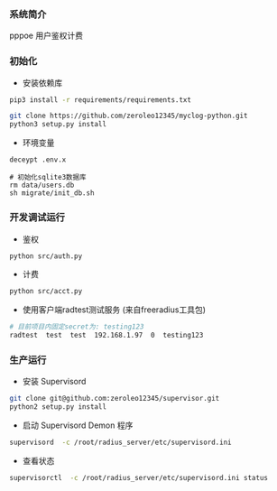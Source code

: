 ### 系统简介
pppoe 用户鉴权计费


### 初始化
- 安装依赖库
``` bash
pip3 install -r requirements/requirements.txt

git clone https://github.com/zeroleo12345/myclog-python.git
python3 setup.py install
```

- 环境变量
```
deceypt .env.x

# 初始化sqlite3数据库
rm data/users.db
sh migrate/init_db.sh
```

### 开发调试运行
- 鉴权
``` bash
python src/auth.py
```

- 计费
``` bash
python src/acct.py
```

- 使用客户端radtest测试服务 (来自freeradius工具包)
``` bash
# 目前项目内固定secret为: testing123
radtest  test  test  192.168.1.97  0  testing123
```


### 生产运行
- 安装 Supervisord
``` bash
git clone git@github.com:zeroleo12345/supervisor.git
python2 setup.py install
```

- 启动 Supervisord Demon 程序
``` bash
supervisord  -c /root/radius_server/etc/supervisord.ini
```

- 查看状态
``` bash
supervisorctl  -c /root/radius_server/etc/supervisord.ini status
```

